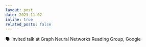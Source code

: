 ```yaml
---
layout: post
date: 2023-11-02
inline: true
related_posts: false
---
```


:speaking_head: Invited talk at Graph Neural Networks Reading Group, Google

